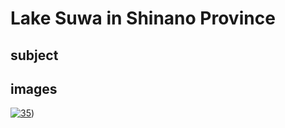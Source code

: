 # Lake Suwa in Shinano Province

## subject

## images

[![35](https://upload.wikimedia.org/wikipedia/commons/thumb/2/2b/Lake_Suwa_in_the_Shinano_province.jpg/290px-Lake_Suwa_in_the_Shinano_province.jpg)](https://en.wikipedia.org/wiki/File:Lake_Suwa_in_the_Shinano_province.jpg))
